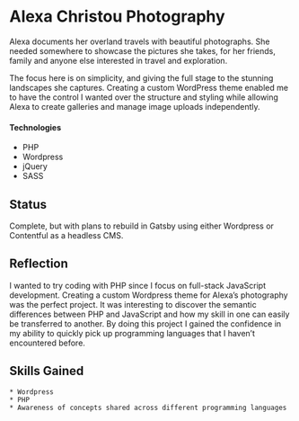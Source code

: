 # Alexa Christou Photography

Alexa documents her overland travels with beautiful photographs. She needed somewhere to showcase the pictures she takes, for her friends, family and anyone else interested in travel and exploration.

The focus here is on simplicity, and giving the full stage to the stunning landscapes she captures. Creating a custom WordPress theme enabled me to have the control I wanted over the structure and styling while allowing Alexa to create galleries and manage image uploads independently.

#### Technologies

- PHP
- Wordpress
- jQuery
- SASS

## Status

Complete, but with plans to rebuild in Gatsby using either Wordpress or Contentful as a headless CMS.

## Reflection

I wanted to try coding with PHP since I focus on full-stack JavaScript development. Creating a custom Wordpress theme for Alexa’s photography was the perfect project. It was interesting to discover the semantic differences between PHP and JavaScript and how my skill in one can easily be transferred to another. By doing this project I gained the confidence in my ability to quickly pick up programming languages that I haven’t encountered before.

## Skills Gained

    * Wordpress
    * PHP
    * Awareness of concepts shared across different programming languages
